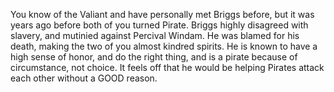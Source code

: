 You know of the Valiant and have personally met Briggs before, but it was years ago before both of you turned Pirate.   Briggs highly disagreed with slavery, and mutinied against Percival Windam.  He was blamed for his death, making the two of you almost kindred spirits.  He is known to have a high sense of honor, and do the right thing, and is a pirate because of circumstance, not choice.  It feels off that he would be helping Pirates attack each other without a GOOD reason.